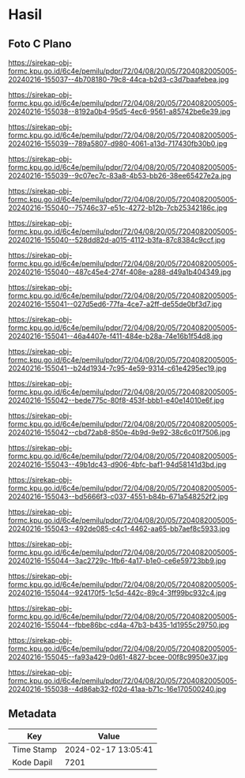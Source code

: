 # Hasil

## Foto C Plano

https://sirekap-obj-formc.kpu.go.id/6c4e/pemilu/pdpr/72/04/08/20/05/7204082005005-20240216-155037--4b708180-79c8-44ca-b2d3-c3d7baafebea.jpg

https://sirekap-obj-formc.kpu.go.id/6c4e/pemilu/pdpr/72/04/08/20/05/7204082005005-20240216-155038--8192a0b4-95d5-4ec6-9561-a85742be6e39.jpg

https://sirekap-obj-formc.kpu.go.id/6c4e/pemilu/pdpr/72/04/08/20/05/7204082005005-20240216-155039--789a5807-d980-4061-a13d-717430fb30b0.jpg

https://sirekap-obj-formc.kpu.go.id/6c4e/pemilu/pdpr/72/04/08/20/05/7204082005005-20240216-155039--9c07ec7c-83a8-4b53-bb26-38ee65427e2a.jpg

https://sirekap-obj-formc.kpu.go.id/6c4e/pemilu/pdpr/72/04/08/20/05/7204082005005-20240216-155040--75746c37-e51c-4272-b12b-7cb25342186c.jpg

https://sirekap-obj-formc.kpu.go.id/6c4e/pemilu/pdpr/72/04/08/20/05/7204082005005-20240216-155040--528dd82d-a015-4112-b3fa-87c8384c9ccf.jpg

https://sirekap-obj-formc.kpu.go.id/6c4e/pemilu/pdpr/72/04/08/20/05/7204082005005-20240216-155040--487c45e4-274f-408e-a288-d49a1b404349.jpg

https://sirekap-obj-formc.kpu.go.id/6c4e/pemilu/pdpr/72/04/08/20/05/7204082005005-20240216-155041--027d5ed6-77fa-4ce7-a2ff-de55de0bf3d7.jpg

https://sirekap-obj-formc.kpu.go.id/6c4e/pemilu/pdpr/72/04/08/20/05/7204082005005-20240216-155041--46a4407e-f411-484e-b28a-74e16b1f54d8.jpg

https://sirekap-obj-formc.kpu.go.id/6c4e/pemilu/pdpr/72/04/08/20/05/7204082005005-20240216-155041--b24d1934-7c95-4e59-9314-c61e4295ec19.jpg

https://sirekap-obj-formc.kpu.go.id/6c4e/pemilu/pdpr/72/04/08/20/05/7204082005005-20240216-155042--bede775c-80f8-453f-bbb1-e40e14010e6f.jpg

https://sirekap-obj-formc.kpu.go.id/6c4e/pemilu/pdpr/72/04/08/20/05/7204082005005-20240216-155042--cbd72ab8-850e-4b9d-9e92-38c6c01f7506.jpg

https://sirekap-obj-formc.kpu.go.id/6c4e/pemilu/pdpr/72/04/08/20/05/7204082005005-20240216-155043--49b1dc43-d906-4bfc-baf1-94d58141d3bd.jpg

https://sirekap-obj-formc.kpu.go.id/6c4e/pemilu/pdpr/72/04/08/20/05/7204082005005-20240216-155043--bd5666f3-c037-4551-b84b-671a548252f2.jpg

https://sirekap-obj-formc.kpu.go.id/6c4e/pemilu/pdpr/72/04/08/20/05/7204082005005-20240216-155043--492de085-c4c1-4462-aa65-bb7aef8c5933.jpg

https://sirekap-obj-formc.kpu.go.id/6c4e/pemilu/pdpr/72/04/08/20/05/7204082005005-20240216-155044--3ac2729c-1fb6-4a17-b1e0-ce6e59723bb9.jpg

https://sirekap-obj-formc.kpu.go.id/6c4e/pemilu/pdpr/72/04/08/20/05/7204082005005-20240216-155044--924170f5-1c5d-442c-89c4-3ff99bc932c4.jpg

https://sirekap-obj-formc.kpu.go.id/6c4e/pemilu/pdpr/72/04/08/20/05/7204082005005-20240216-155044--fbbe86bc-cd4a-47b3-b435-1d1955c29750.jpg

https://sirekap-obj-formc.kpu.go.id/6c4e/pemilu/pdpr/72/04/08/20/05/7204082005005-20240216-155045--fa93a429-0d61-4827-bcee-00f8c9950e37.jpg

https://sirekap-obj-formc.kpu.go.id/6c4e/pemilu/pdpr/72/04/08/20/05/7204082005005-20240216-155038--4d86ab32-f02d-41aa-b71c-16e170500240.jpg


## Metadata

| Key        | Value               |
| ---------- | ------------------- |
| Time Stamp | 2024-02-17 13:05:41 |
| Kode Dapil | 7201                |



